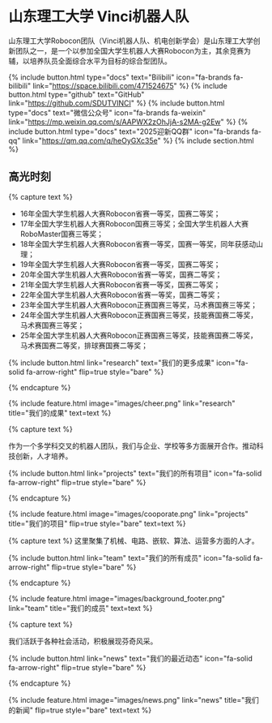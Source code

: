 ---
---

# 山东理工大学 Vinci机器人队

山东理工大学Robocon团队（Vinci机器人队、机电创新学会）是山东理工大学创新团队之一，是一个以参加全国大学生机器人大赛Robocon为主，其余竞赛为辅，以培养队员全面综合水平为目标的综合型团队。

{%
  include button.html
  type="docs"
  text="Bilibili"
  icon="fa-brands fa-bilibili"
  link="https://space.bilibili.com/471524675"
%}
{%
  include button.html
  type="github"
  text="GitHub"
  link="https://github.com/SDUTVINCI"
%}
{%
  include button.html
  type="docs"
  text="微信公众号"
  icon="fa-brands fa-weixin"
  link="https://mp.weixin.qq.com/s/AAPWX2zOhJjA-s2MA-g2Ew"
%}
{% include button.html 
   type="docs" 
   text="2025迎新QQ群"
   icon="fa-brands fa-qq" 
   link="https://qm.qq.com/q/heOyGXc35e"
%}
{% include section.html %}

## 高光时刻

{% capture text %}

<ul>
  <li>16年全国大学生机器人大赛Robocon省赛一等奖，国赛二等奖；</li>
  <li>17年全国大学生机器人大赛Robocon国赛三等奖；全国大学生机器人大赛RoboMaster国赛三等奖；</li>
  <li>18年全国大学生机器人大赛Robocon省赛一等奖，国赛一等奖，同年获感动山理；</li>
  <li>19年全国大学生机器人大赛Robocon省赛一等奖，国赛二等奖；</li>
  <li>20年全国大学生机器人大赛Robocon省赛一等奖，国赛二等奖；</li>
  <li>21年全国大学生机器人大赛Robocon省赛一等奖，国赛二等奖；</li>
  <li>22年全国大学生机器人大赛Robocon省赛一等奖，国赛二等奖；</li>
  <li>23年全国大学生机器人大赛Robocon正赛国赛三等奖，马术赛国赛三等奖；</li>
  <li>24年全国大学生机器人大赛Robocon正赛国赛三等奖，技能赛国赛二等奖，马术赛国赛三等奖；</li>
  <li>25年全国大学生机器人大赛Robocon正赛国赛三等奖，技能赛国赛二等奖，马术赛国赛二等奖，排球赛国赛二等奖；</li>
</ul>
{%
  include button.html
  link="research"
  text="我们的更多成果"
  icon="fa-solid fa-arrow-right"
  flip=true
  style="bare"
%}

{% endcapture %}

{%
  include feature.html
  image="images/cheer.png"
  link="research"
  title="我们的成果"
  text=text
%}

{% capture text %}

作为一个多学科交叉的机器人团队，我们与企业、学校等多方面展开合作。推动科技创新，人才培养。

{%
  include button.html
  link="projects"
  text="我们的所有项目"
  icon="fa-solid fa-arrow-right"
  flip=true
  style="bare"
%}

{% endcapture %}

{%
  include feature.html
  image="images/cooporate.png"
  link="projects"
  title="我们的项目"
  flip=true
  style="bare"
  text=text
%}




{% capture text %}
这里聚集了机械、电路、嵌软、算法、运营多方面的人才。

{%
  include button.html
  link="team"
  text="我们的所有成员"
  icon="fa-solid fa-arrow-right"
  flip=true
  style="bare"
%}

{% endcapture %}

{%
  include feature.html
  image="images/background_footer.png"
  link="team"
  title="我们的成员"
  text=text
%}

{% capture text %}

我们活跃于各种社会活动，积极展现芬奇风采。

{%
  include button.html
  link="news"
  text="我们的最近动态"
  icon="fa-solid fa-arrow-right"
  flip=true
  style="bare"
%}

{% endcapture %}

{%
  include feature.html
  image="images/news.png"
  link="news"
  title="我们的新闻"
  flip=true
  style="bare"
  text=text
%}
